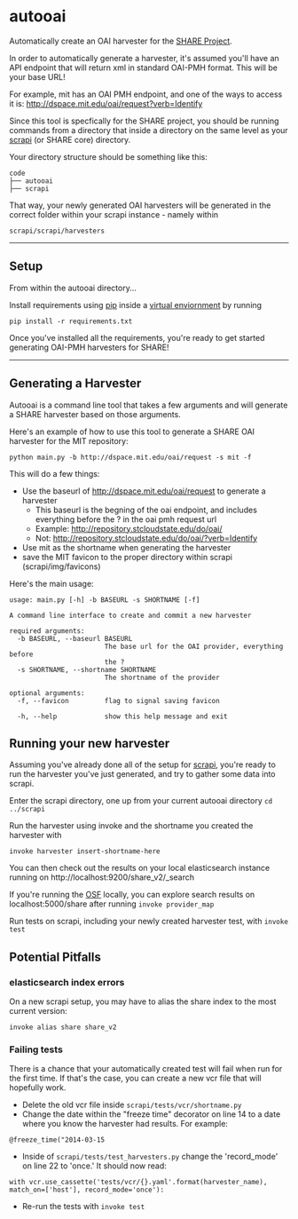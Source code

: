 # autooai

Automatically create an OAI harvester for the [SHARE Project](https://osf.io/wur56/wiki/home/).

In order to automatically generate a harvester, it's assumed you'll have an API endpoint that will return xml in standard OAI-PMH format. This will be your base URL!

For example, mit has an OAI PMH endpoint, and one of the ways to access it is:
http://dspace.mit.edu/oai/request?verb=Identify

Since this tool is specfically for the SHARE project, you should be running commands from a directory that inside a directory on the same level as your [scrapi](http://github.com/fabianvf/scrapi) (or SHARE core) directory.

Your directory structure should be something like this:

```
code
├── autooai
├── scrapi
```

That way, your newly generated OAI harvesters will be generated in the correct folder within your scrapi instance - namely within

```
scrapi/scrapi/harvesters
```

---
## Setup

From within the autooai directory...

Install requirements using [pip](https://pypi.python.org/pypi/pip) inside a [virtual enviornment](https://virtualenv.pypa.io/en/latest/) by running 

```pip install -r requirements.txt```

Once you've installed all the requirements, you're ready to get started generating OAI-PMH harvesters for SHARE!

----

## Generating a Harvester

Autooai is a command line tool that takes a few arguments and will generate a SHARE harvester based on those arguments. 

Here's an example of how to use this tool to generate a SHARE OAI harvester for the MIT repository:

```
python main.py -b http://dspace.mit.edu/oai/request -s mit -f
```

This will do a few things:
- Use the baseurl of http://dspace.mit.edu/oai/request to generate a harvester
    + This baseurl is the begning of the oai endpoint, and includes everything before the ? in the oai pmh request url
    + Example: http://repository.stcloudstate.edu/do/oai/
    + Not:  http://repository.stcloudstate.edu/do/oai/?verb=Identify
- Use mit as the shortname when generating the harvester
- save the MIT favicon to the proper directory within scrapi (scrapi/img/favicons)

Here's the main usage:

```
usage: main.py [-h] -b BASEURL -s SHORTNAME [-f]

A command line interface to create and commit a new harvester

required arguments:
  -b BASEURL, --baseurl BASEURL
                        The base url for the OAI provider, everything before
                        the ?
  -s SHORTNAME, --shortname SHORTNAME
                        The shortname of the provider

optional arguments:
  -f, --favicon         flag to signal saving favicon

  -h, --help            show this help message and exit
```

## Running your new harvester

Assuming you've already done all of the setup for [scrapi](https://github.com/fabianvf/scrapi), you're ready to run the harvester you've just generated, and try to gather some data into scrapi.

Enter the scrapi directory, one up from your current autooai directory ```cd ../scrapi```

Run the harvester using invoke and the shortname you created the harvester with

```invoke harvester insert-shortname-here```

You can then check out the results on your local elasticsearch instance running on http://localhost:9200/share_v2/_search

If you're running the [OSF](https://github.com/CenterForOpenScience/osf.io) locally, you can explore search results on localhost:5000/share after running 
```invoke provider_map```

Run tests on scrapi, including your newly created harvester test, with ```invoke test```

## Potential Pitfalls

### elasticsearch index errors

On a new scrapi setup, you may have to alias the share index to the most current version:

```invoke alias share share_v2```

### Failing tests

There is a chance that your automatically created test will fail when run for the first time. If that's the case, you can create a new vcr file that will hopefully work.

- Delete the old vcr file inside ```scrapi/tests/vcr/shortname.py```
- Change the date within the "freeze time" decorator on line 14 to a date where you know the harvester had results. For example:

```@freeze_time("2014-03-15```

- Inside of ```scrapi/tests/test_harvesters.py``` change the 'record_mode' on line 22 to 'once.' It should now read:
    
```with vcr.use_cassette('tests/vcr/{}.yaml'.format(harvester_name), match_on=['host'], record_mode='once'):```

- Re-run the tests with ```invoke test```
